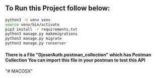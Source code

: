 ## To Run this Project follow below:

```bash
python3 -m venv venv
source venv/bin/activate
pip3 install -r requirements.txt
python3 manage.py makemigrations
python3 manage.py migrate
python3 manage.py runserver
```

#### There is a File "DjoserAuth.postman_collection" which has Postman Collection You can import this file in your postman to test this API

"# MACOSX" 
